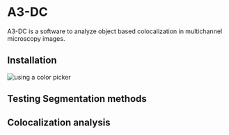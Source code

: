 # A3-DC
A3-DC is a software to analyze object based colocalization in multichannel microscopy images. 

## Installation
![using a color picker](./Images/giphy.gif)


## Testing Segmentation methods

## Colocalization analysis
